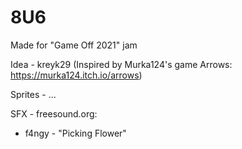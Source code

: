 # 8U6
Made for "Game Off 2021" jam

Idea - kreyk29 (Inspired by Murka124's game Arrows: https://murka124.itch.io/arrows)

Sprites - ...

SFX - freesound.org:
- f4ngy - "Picking Flower"
